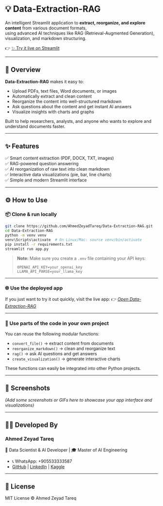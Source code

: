 # 💡 Data-Extraction-RAG

An intelligent Streamlit application to **extract, reorganize, and explore content** from various document formats,  
using advanced AI techniques like RAG (Retrieval-Augmented Generation), visualization, and markdown structuring.

👉 [✨ Try it live on Streamlit](https://dataextractionrag-ahmedzeyadtareq.streamlit.app/)

---

## 🚀 Overview

**Data-Extraction-RAG** makes it easy to:
- Upload PDFs, text files, Word documents, or images
- Automatically extract and clean content
- Reorganize the content into well-structured markdown
- Ask questions about the content and get instant AI answers
- Visualize insights with charts and graphs

Built to help researchers, analysts, and anyone who wants to explore and understand documents faster.

---

## ✨ Features

✅ Smart content extraction (PDF, DOCX, TXT, images)  
✅ RAG-powered question answering  
✅ AI reorganization of raw text into clean markdown  
✅ Interactive data visualizations (pie, bar, line charts)  
✅ Simple and modern Streamlit interface

---

## ⚙️ How to Use

### 📦 Clone & run locally

```bash
git clone https://github.com/AhmedZeyadTareq/Data-Extraction-RAG.git
cd Data-Extraction-RAG
python -m venv venv
venv\Scripts\activate  # On Linux/Mac: source venv/bin/activate
pip install -r requirements.txt
streamlit run app.py
````

> **Note:** Make sure you create a `.env` file containing your API keys:
>
> ```env
> OPENAI_API_KEY=your_openai_key
> LLAMA_API_PARSE=your_llama_key
> ```

---

### 🌐 Use the deployed app

If you just want to try it out quickly, visit the live app:
👉 *[Open Data-Extraction-RAG](https://dataextractionrag-ahmedzeyadtareq.streamlit.app/)*

---

### 🧰 Use parts of the code in your own project

You can reuse the following modular functions:

* `convert_file()` → extract content from documents
* `reorganize_markdown()` → clean and reorganize text
* `rag()` → ask AI questions and get answers
* `create_visualization()` → generate interactive charts

These functions can easily be integrated into other Python projects.

---

## 📸 Screenshots

*(Add some screenshots or GIFs here to showcase your app interface and visualizations)*

---

## 👨‍💻 Developed By

### Ahmed Zeyad Tareq

📌 Data Scientist & AI Developer | 🎓 Master of AI Engineering

* 📞 WhatsApp: +905533333587
* [GitHub](https://github.com/AhmedZeyadTareq) | [LinkedIn](https://www.linkedin.com/in/ahmed-zeyad-tareq) | [Kaggle](https://www.kaggle.com/ahmedzeyadtareq)

---

## 📄 License

MIT License © Ahmed Zeyad Tareq


